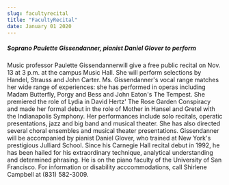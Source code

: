 ```yaml
---
slug: facultyrecital
title: "FacultyRecital"
date: January 01 2020
---
```


<h5>Soprano Paulette Gissendanner, pianist Daniel Glover to perform</h5><p>Music professor Paulette Gissendannerwill give a free public recital on Nov. 13 at 3 p.m. at the campus Music Hall. She will perform selections by Handel, Strauss and John Carter. Ms. Gissendanner's vocal range matches her wide range of experiences: she has performed in operas including Madam Butterfly, Porgy and Bess and John Eaton's The Tempest. She premiered the role of Lydia in David Hertz' The Rose Garden Conspiracy and made her formal debut in the role of Mother in Hansel and Gretel with the Indianapolis Symphony. Her performances include solo recitals, operatic presentations, jazz and big band and musical theater. She has also directed several choral ensembles and musical theater presentations. Gissendanner will be accompanied by pianist Daniel Glover, who trained at New York's prestigious Julliard School. Since his Carnegie Hall recital debut in 1992, he has been hailed for his extraordinary technique, analytical understanding and determined phrasing. He is on the piano faculty of the University of San Francisco. For information or disability acccommodations, call Shirlene Campbell at (831) 582-3009.
</p>
